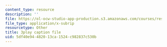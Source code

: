 ```yaml
---
content_type: resource
description: ''
file: https://ol-ocw-studio-app-production.s3.amazonaws.com/courses/res-15-003-shaping-the-future-of-work-15-662x-spring-2016/5df40e94482013ca1524c982837c530b_CUXbDB0bUU.srt
file_type: application/x-subrip
resourcetype: Other
title: 3play caption file
uid: 5df40e94-4820-13ca-1524-c982837c530b
---
```

